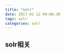 ```yaml
---
title: "solr"
date: 2017-01-12 09:08:30
tags: solr
categories: solr
---
```


## solr相关

<!-- more -->

